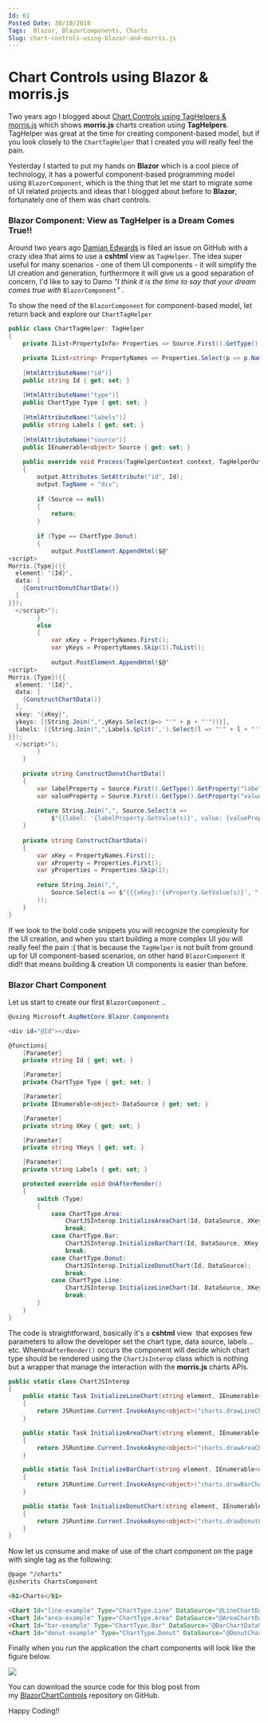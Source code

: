 ```yaml
---
Id: 61
Posted Date: 30/10/2018
Tags:  Blazor, BlazorComponents, Charts 
Slug: chart-controls-using-blazor-and-morris.js
---
```

# Chart Controls using Blazor & morris.js

Two years ago I blogged about [Chart Controls using TagHelpers & morris.js](http://www.hishambinateya.com/chart-controls-using-taghelpers-and-morris.js) which shows **morris.js** charts creation using **TagHelpers**. TagHelper was great at the time for creating component-based model, but if you look closely to the `ChartTagHelper` that I created you will really feel the pain.

Yesterday I started to put my hands on **Blazor** which is a cool piece of technology, it has a powerful component-based programming model using `BlazorComponent`, which is the thing that let me start to migrate some of UI related projects and ideas that I blogged about before to **Blazor**, fortunately one of them was chart controls.

### Blazor Component: View as TagHelper is a Dream Comes True!!

Around two years ago [Damian Edwards](https://twitter.com/damianedwards) is filed an issue on GitHub with a crazy idea that aims to use a **cshtml** view as `TagHelper`. The idea super useful for many scenarios - one of them UI components - it will simplify the UI creation and generation, furthermore it will give us a good separation of concern, I'd like to say to Damo _"I think it is the time to say that your dream comes true with_ `BlazorComponent`_" ._

To show the need of the `BlazorComponent` for component-based model, let return back and explore our `ChartTagHelper`
```csharp
public class ChartTagHelper: TagHelper
{
    private IList<PropertyInfo> Properties => Source.First().GetType().GetProperties().ToList();

    private IList<string> PropertyNames => Properties.Select(p => p.Name).ToList();
        
    [HtmlAttributeName("id")]
    public string Id { get; set; }
        
    [HtmlAttributeName("type")]
    public ChartType Type { get; set; }
        
    [HtmlAttributeName("labels")]
    public string Labels { get; set; }
        
    [HtmlAttributeName("source")]
    public IEnumerable<object> Source { get; set; }
        
    public override void Process(TagHelperContext context, TagHelperOutput output)
    {
        output.Attributes.SetAttribute("id", Id);
        output.TagName = "div";
            
        if (Source == null)
        {
            return;
        }
            
        if (Type == ChartType.Donut)
        {
            output.PostElement.AppendHtml($@"
<script>
Morris.{Type}({{
  element: '{Id}',
  data: [
    {ConstructDonutChartData()}
  ]
}});
  </script>");
        }
        else
        {
            var xKey = PropertyNames.First();
            var yKeys = PropertyNames.Skip(1).ToList();
                
            output.PostElement.AppendHtml($@"
<script>
Morris.{Type}({{
  element: '{Id}',
  data: [
    {ConstructChartData()}
  ],
  xkey: '{xKey}',
  ykeys: [{String.Join(",",yKeys.Select(p=> "'" + p + "'"))}],
  labels: [{String.Join(",",Labels.Split(',').Select(l => "'" + l + "'"))}]
}});
  </script>");
        }
    }
        
    private string ConstructDonutChartData()
    {
        var labelProperty = Source.First().GetType().GetProperty("label");
        var valueProperty = Source.First().GetType().GetProperty("value");
            
        return String.Join(",", Source.Select(s => 
            $"{{label: '{labelProperty.GetValue(s)}', value: {valueProperty.GetValue(s)}}}"));
    }
        
    private string ConstructChartData()
    {
        var xKey = PropertyNames.First();
        var xProperty = Properties.First();
        var yProperties = Properties.Skip(1);
            
        return String.Join(",", 
            Source.Select(s => $"{{{xKey}:'{xProperty.GetValue(s)}', " + String.Join(",", yProperties.Select(p => p.Name + ":" + p.GetValue(s))) + "}"
        ));
    }
}
```
If we look to the bold code snippets you will recognize the complexity for the UI creation, and when you start building a more complex UI you will really feel the pain :( that is because the `TagHelper` is not built from ground up for UI component-based scenarios, on other hand `BlazorComponent` it did!! that means building & creation UI components is easier than before.

### Blazor Chart Component

Let us start to create our first `BlazorComponent` ..

```csharp
@using Microsoft.AspNetCore.Blazor.Components

<div id="@Id"></div>

@functions{
    [Parameter]
    private string Id { get; set; }

    [Parameter]
    private ChartType Type { get; set; }

    [Parameter]
    private IEnumerable<object> DataSource { get; set; }

    [Parameter]
    private string XKey { get; set; }

    [Parameter]
    private string YKeys { get; set; }

    [Parameter]
    private string Labels { get; set; }

    protected override void OnAfterRender()
    {
        switch (Type)
        {
            case ChartType.Area:
                ChartJSInterop.InitializeAreaChart(Id, DataSource, XKey, YKeys.Split(','), Labels.Split(','));
                break;
            case ChartType.Bar:
                ChartJSInterop.InitializeBarChart(Id, DataSource, XKey, YKeys.Split(','), Labels.Split(','));
                break;
            case ChartType.Donut:
                ChartJSInterop.InitializeDonutChart(Id, DataSource);
                break;
            case ChartType.Line:
                ChartJSInterop.InitializeLineChart(Id, DataSource, XKey, YKeys.Split(','), Labels.Split(','));
                break;
        }
    }
}
```

The code is straightforward, basically it's a **cshtml** view  that exposes few parameters to allow the developer set the chart type, data source, labels .. etc. When`OnAfterRender()` occurs the component will decide which chart type should be rendered using the `ChartJsInterop` class which is nothing but a wrapper that manage the interaction with the **morris.js** charts APIs.

```csharp
public static class ChartJSInterop
{
    public static Task InitializeLineChart(string element, IEnumerable<object> dataSource, string xKey, IEnumerable<string> yKeys, IEnumerable<string> labels)
    {
        return JSRuntime.Current.InvokeAsync<object>("charts.drawLineChart", element, dataSource, xKey, yKeys, labels);
    }

    public static Task InitializeAreaChart(string element, IEnumerable<object> dataSource, string xKey, IEnumerable<string> yKeys, IEnumerable<string> labels)
    {
        return JSRuntime.Current.InvokeAsync<object>("charts.drawAreaChart", element, dataSource, xKey, yKeys, labels);
    }

    public static Task InitializeBarChart(string element, IEnumerable<object> dataSource, string xKey, IEnumerable<string> yKeys, IEnumerable<string> labels)
    {
        return JSRuntime.Current.InvokeAsync<object>("charts.drawBarChart", element, dataSource, xKey, yKeys, labels);
    }

    public static Task InitializeDonutChart(string element, IEnumerable<object> dataSource)
    {
        return JSRuntime.Current.InvokeAsync<object>("charts.drawDonutChart", element, dataSource);
    }
}
```

Now let us consume and make of use of the chart component on the page with single tag as the following:

```html
@page "/charts"
@inherits ChartsComponent

<h1>Charts</h1>

<Chart Id="line-example" Type="ChartType.Line" DataSource="@LineChartDataSource" XKey="month" YKeys="value" Labels="Values" />
<Chart Id="area-example" Type="ChartType.Area" DataSource="@AreaChartDataSource" XKey="year" YKeys="a,b,c" Labels=".NET Core,ASP.NET Core,EntityFramework Core" />
<Chart Id="bar-example" Type="ChartType.Bar" DataSource="@BarChartDataSource" XKey="year" YKeys="i,pr,c" Labels="Issues,Pull Requests,Comments" />
<Chart Id="donut-example" Type="ChartType.Donut" DataSource="@DonutChartDataSource" />
```

Finally when you run the application the chart components will look like the figure below.

![](https://raw.githubusercontent.com/hishamco/BlazorChartControls/master/Screenshot.png)

You can download the source code for this blog post from my [BlazorChartControls](https://github.com/hishamco/BlazorChartControls) repository on GitHub.

Happy Coding!!